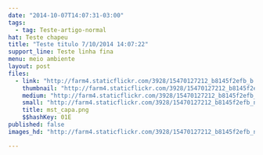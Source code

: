 ```yaml
---
date: "2014-10-07T14:07:31-03:00"
tags:
  - tag: Teste-artigo-normal
hat: Teste chapeu
title: "Teste titulo 7/10/2014 14:07:22"
support_line: Teste linha fina
menu: meio ambiente
layout: post
files:
  - link: "http://farm4.staticflickr.com/3928/15470127212_b8145f2efb_b.jpg"
    thumbnail: "http://farm4.staticflickr.com/3928/15470127212_b8145f2efb_t.jpg"
    medium: "http://farm4.staticflickr.com/3928/15470127212_b8145f2efb_z.jpg"
    small: "http://farm4.staticflickr.com/3928/15470127212_b8145f2efb_n.jpg"
    title: mst_capa.png
    $$hashKey: 01E
published: false
images_hd: "http://farm4.staticflickr.com/3928/15470127212_b8145f2efb_n.jpg"

---
```

